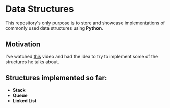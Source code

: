 # Data Structures

This repository's only purpose is to store and showcase implementations of commonly
used data structures using **Python**.

## Motivation

I've watched [this](https://www.youtube.com/watch?v=y7ksXLhuy-w&ab_channel=ForrestKnight)
video and had the idea to try to implement some of the structures he talks about.

## Structures implemented so far:

- **Stack**
- **Queue**
- **Linked List**
